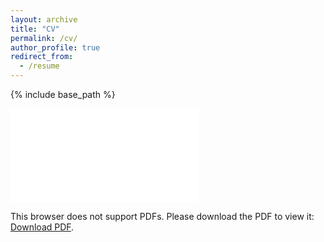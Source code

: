 ```yaml
---
layout: archive
title: "CV"
permalink: /cv/
author_profile: true
redirect_from:
  - /resume
---
```


{% include base_path %}


<!-- <object data="http://localhost:4000/files/gabriel_ryan_cv.pdf" type="application/pdf" width="700px" height="700px"> -->
<object data="{{ base_path }}/files/gabriel_ryan_cv.pdf" type="application/pdf"  width="600px" height="800px">
    <embed src="{{ base_path }}/files/gabriel_ryan_cv.pdf">
        <p>This browser does not support PDFs. Please download the PDF to view it: <a href="{{ base_path }}/files/gabriel_ryan_cv.pdf">Download PDF</a>.</p>
    </embed>
</object>





<!--

Education
======
* B.S. in GitHub, GitHub University, 2012
* M.S. in Jekyll, GitHub University, 2014
* Ph.D in Version Control Theory, GitHub University, 2018 (expected)

Work experience
======
* Summer 2015: Research Assistant
  * Github University
  * Duties included: Tagging issues
  * Supervisor: Professor Git

* Fall 2015: Research Assistant
  * Github University
  * Duties included: Merging pull requests
  * Supervisor: Professor Hub
  
Skills
======
* Skill 1
* Skill 2
  * Sub-skill 2.1
  * Sub-skill 2.2
  * Sub-skill 2.3
* Skill 3

Publications
======
  <ul>{% for post in site.publications %}
    {% include archive-single-cv.html %}
  {% endfor %}</ul>
  
Talks
======
  <ul>{% for post in site.talks %}
    {% include archive-single-talk-cv.html %}
  {% endfor %}</ul>
  
Teaching
======
  <ul>{% for post in site.teaching %}
    {% include archive-single-cv.html %}
  {% endfor %}</ul>
  
Service and leadership
======
* Currently signed in to 43 different slack teams
-->
